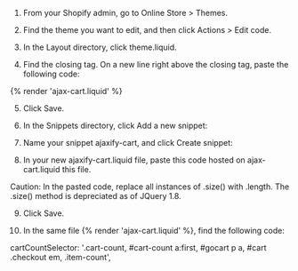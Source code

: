 1. From your Shopify admin, go to Online Store > Themes.
2. Find the theme you want to edit, and then click Actions > Edit code.
3. In the Layout directory, click theme.liquid.

4. Find the closing </body> tag. On a new line right above the closing </body> tag, paste the following code:

{% render 'ajax-cart.liquid' %}

5. Click Save.
6. In the Snippets directory, click Add a new snippet:

7. Name your snippet ajaxify-cart, and click Create snippet:

8. In your new ajaxify-cart.liquid file, paste this code hosted on ajax-cart.liquid this file.

Caution: In the pasted code, replace all instances of .size() with .length. The .size() method is depreciated as of JQuery 1.8.

9. Click Save.


10. In the same file {% render 'ajax-cart.liquid' %}, find the following code:

cartCountSelector: '.cart-count, #cart-count a:first, #gocart p a, #cart .checkout em, .item-count',

